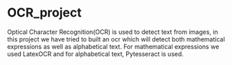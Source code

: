 # OCR_project
Optical Character Recognition(OCR) is used to detect text from images, in this project we have tried to built an ocr which will detect both mathematical expressions as well as alphabetical text. For mathematical expressions we used LatexOCR and for alphabetical text, Pytesseract is used. 
